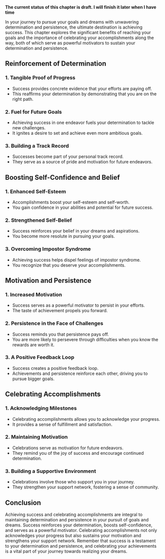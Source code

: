 **The current status of this chapter is draft. I will finish it later when I have time**

In your journey to pursue your goals and dreams with unwavering determination and persistence, the ultimate destination is achieving success. This chapter explores the significant benefits of reaching your goals and the importance of celebrating your accomplishments along the way, both of which serve as powerful motivators to sustain your determination and persistence.

Reinforcement of Determination
------------------------------

### **1. Tangible Proof of Progress**

* Success provides concrete evidence that your efforts are paying off.
* This reaffirms your determination by demonstrating that you are on the right path.

### **2. Fuel for Future Goals**

* Achieving success in one endeavor fuels your determination to tackle new challenges.
* It ignites a desire to set and achieve even more ambitious goals.

### **3. Building a Track Record**

* Successes become part of your personal track record.
* They serve as a source of pride and motivation for future endeavors.

Boosting Self-Confidence and Belief
-----------------------------------

### **1. Enhanced Self-Esteem**

* Accomplishments boost your self-esteem and self-worth.
* You gain confidence in your abilities and potential for future success.

### **2. Strengthened Self-Belief**

* Success reinforces your belief in your dreams and aspirations.
* You become more resolute in pursuing your goals.

### **3. Overcoming Impostor Syndrome**

* Achieving success helps dispel feelings of impostor syndrome.
* You recognize that you deserve your accomplishments.

Motivation and Persistence
--------------------------

### **1. Increased Motivation**

* Success serves as a powerful motivator to persist in your efforts.
* The taste of achievement propels you forward.

### **2. Persistence in the Face of Challenges**

* Success reminds you that persistence pays off.
* You are more likely to persevere through difficulties when you know the rewards are worth it.

### **3. A Positive Feedback Loop**

* Success creates a positive feedback loop.
* Achievements and persistence reinforce each other, driving you to pursue bigger goals.

Celebrating Accomplishments
---------------------------

### **1. Acknowledging Milestones**

* Celebrating accomplishments allows you to acknowledge your progress.
* It provides a sense of fulfillment and satisfaction.

### **2. Maintaining Motivation**

* Celebrations serve as motivation for future endeavors.
* They remind you of the joy of success and encourage continued determination.

### **3. Building a Supportive Environment**

* Celebrations involve those who support you in your journey.
* They strengthen your support network, fostering a sense of community.

Conclusion
----------

Achieving success and celebrating accomplishments are integral to maintaining determination and persistence in your pursuit of goals and dreams. Success reinforces your determination, boosts self-confidence, and serves as a powerful motivator. Celebrating accomplishments not only acknowledges your progress but also sustains your motivation and strengthens your support network. Remember that success is a testament to your determination and persistence, and celebrating your achievements is a vital part of your journey towards realizing your dreams.
